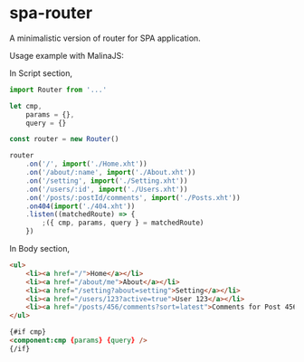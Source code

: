 # spa-router

A minimalistic version of router for SPA application.

Usage example with MalinaJS:

In Script section,

```js
import Router from '...'

let cmp,
    params = {},
    query = {}

const router = new Router()

router
    .on('/', import('./Home.xht'))
    .on('/about/:name', import('./About.xht'))
    .on('/setting', import('./Setting.xht'))
    .on('/users/:id', import('./Users.xht'))
    .on('/posts/:postId/comments', import('./Posts.xht'))
    .on404(import('./404.xht'))
    .listen((matchedRoute) => {
        ;({ cmp, params, query } = matchedRoute)
    })
```

In Body section,

```html
<ul>
    <li><a href="/">Home</a></li>
    <li><a href="/about/me">About</a></li>
    <li><a href="/setting?about=setting">Setting</a></li>
    <li><a href="/users/123?active=true">User 123</a></li>
    <li><a href="/posts/456/comments?sort=latest">Comments for Post 456</a></li>
</ul>

{#if cmp}
<component:cmp {params} {query} />
{/if}
```
